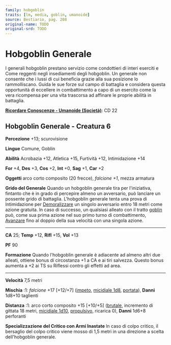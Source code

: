 ```yaml
---
family: hobgoblin
traits: [lm, media, goblin, umanoide]
source: Bestiario, pag. 208
original-name: TODO
original-srd: TODO
---
```


# Hobgoblin Generale

I generali hobgoblin prestano servizio come condottieri di interi eserciti e
Come reggenti negli insediamenti degli hobgoblin. Un generale non consente che i
lussi di cui beneficia grazie alla sua posizione lo rammolliscano. Guida le sue
forze sul campo di battaglia e considera questa opportunità di eccellere in
combattimento a capo di un esercito come la vera ricompensa per una vita
trascorsa ad affinare le proprie abilità in battaglia.

**[Ricordare Conoscenze - Umanoide (Società)](/azioni/ricordare-conoscenze)**:
CD 22

## Hobgoblin Generale - Creatura 6

**Percezione** +13; scurovisione

**Lingue** Comune, Goblin

**Abilità** Acrobazia +12, Atletica +15, Furtività +12, Intimidazione +14

**For** +4, **Des** +3, **Cos** +2, **Int** +0, **Sag** +1, **Car** +2

**Oggetti** arco corto composito (20 frecce), _falcione +1_, mezza armatura

**Grido del Generale** Quando un hobgoblin generale tira per l'iniziativa,
fintanto che è in grado di percepire almeno un avversario, può lanciare un
possente grido di battaglia. L'hobgoblin generale tenta una prova di
Intimidazione per [Demoralizzare](/azioni/demoralizzare) un singolo avversario
entro 18 metri come azione gratuita. ln caso di successo, un qualsiasi alleato
con il tratto [goblin](/tratti/goblin) può, come sua prima azione nel suo primo
turno di combattimento, [Avanzare](/azioni/avanzare) fino al doppio della sua
velocità con una singola azione.

---

**CA** 25; **Temp** +12, **Rifl** +15, **Vol** +13

**PF** 90

**Formazione** Quando l'hobgoblin generale è adiacente ad almeno altri due
alleati, ottiene bonus di circostanza +1 a CA e ai tiri salvezza. Questo bonus
aumenta a +2 ai TS su Riflessi contro gli effetti ad area.

---

**Velocità** 7,5 metri

**Mischia** :1: _falcione_ +17 \[+12/+7] ([impeto](/tratti/impeto),
[micidiale 1d8](/tratti/micidiale), [portata](/tratti/portata)), **Danni**
1d8+10 taglienti

**Distanza** :1: arco corto composito +15 \[+10/+5] ([brutale](/tratti/brutale),
incremento di gittata 18 metri, [micidiale 1d10](/tratti/micidiale),
[propulsivo](/tratti/propulsivo), ricarica 0), **Danni** 1d6+8 perforanti

**Specializzazione del Critico con Armi Inastate** ln caso di colpo critico, il
bersaglio del colpo critico viene mosso di 1,5 metri in una direzione a scelta
dell'hobgoblin generale.
